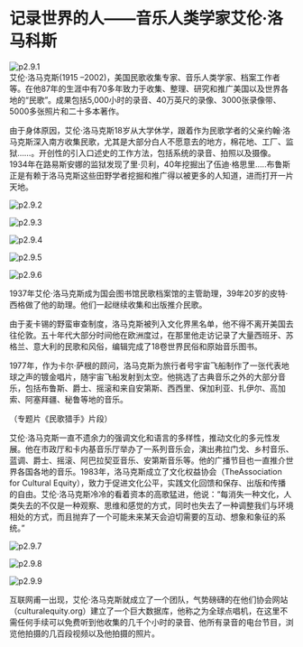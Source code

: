 # 记录世界的人——音乐人类学家艾伦·洛马科斯

![p2.9.1](/images/2.9.1.jpg)  
艾伦·洛马克斯(1915 –2002)，美国民歌收集专家、音乐人类学家、档案工作者等。在他87年的生涯中有70多年致力于收集、整理、研究和推广美国以及世界各地的“民歌”。成果包括5,000小时的录音、40万英尺的录像、3000张录像带、5000多张照片和二十多本著作。

由于身体原因，艾伦·洛马克斯18岁从大学休学，跟着作为民歌学者的父亲约翰·洛马克斯深入南方收集民歌，尤其是大部分白人不愿意去的地方，棉花地、工厂、监狱……。开创性的引入口述史的工作方法，包括系统的录音、拍照以及摄像。1934年在路易斯安娜的监狱发现了里·贝利，40年挖掘出了伍迪·格思里…..布鲁斯正是有赖于洛马克斯这些田野学者挖掘和推广得以被更多的人知道，进而打开一片天地。

![p2.9.2](/images/2.9.2.jpg)  

![p2.9.3](/images/2.9.3.jpg)  

![p2.9.4](/images/2.9.4.jpg)  

![p2.9.5](/images/2.9.5.jpg)  

![p2.9.6](/images/2.9.6.jpg)  

1937年艾伦·洛马克斯成为国会图书馆民歌档案馆的主管助理，39年20岁的皮特·西格做了他的助理。他们一起继续收集和出版推介民歌。

由于麦卡锡的野蛮审查制度，洛马克斯被列入文化界黑名单，他不得不离开美国去往伦敦。五十年代大部分时间他在欧洲度过，在那里他走访记录了大量西班牙、苏格兰、意大利的民歌和风俗，编辑完成了18卷世界民俗和原始音乐图书。

1977年，作为卡尔·萨根的顾问，洛马克斯为旅行者号宇宙飞船制作了一张代表地球之声的镀金唱片，随宇宙飞船发射到太空。他挑选了古典音乐之外的大部分音乐，包括布鲁斯、爵士、摇滚和来自安第斯、西西里、保加利亚、扎伊尔、高加索、阿塞拜疆、秘鲁等地的音乐。

（专题片《民歌猎手》片段）  

艾伦·洛马克斯一直不遗余力的强调文化和语言的多样性，推动文化的多元性发展。他在市政厅和卡内基音乐厅举办了一系列音乐会，演出弗拉门戈、乡村音乐、蓝调、爵士、摇滚、阿巴拉契亚音乐、安第斯音乐等。他的广播节目也一直推介世界各国各地的音乐。1983年，洛马克斯成立了文化权益协会（TheAssociation for Cultural Equity），致力于促进文化公平，实践文化回馈和保存、出版和传播的自由。艾伦·洛马克斯冷冷的看着资本的高歌猛进，他说：“每消失一种文化，人类失去的不仅是一种观察、思维和感觉的方式，同时也失去了一种调整我们与环境相处的方式，而且抛弃了一个可能未来某天会迫切需要的互动、想象和象征的系统。”

![p2.9.7](/images/2.9.7.jpg)  

![p2.9.8](/images/2.9.8.jpg)  

![p2.9.9](/images/2.9.9.png)  

互联网甫一出现，艾伦·洛马克斯就成立了一个团队，气势磅礴的在他们协会网站（culturalequity.org）建立了一个巨大数据库，他称之为全球点唱机，在这里不需任何手续可以免费听到他收集的几千个小时的录音、他所有录音的电台节目，浏览他拍摄的几百段视频以及他拍摄的照片。
